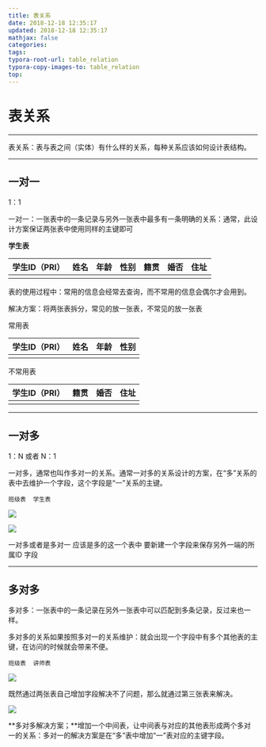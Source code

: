 ```yaml
---
title: 表关系
date: 2018-12-18 12:35:17
updated: 2018-12-18 12:35:17 
mathjax: false
categories: 
tags:
typora-root-url: table_relation
typora-copy-images-to: table_relation
top: 
---
```



# 表关系

----



表关系：表与表之间（实体）有什么样的关系，每种关系应该如何设计表结构。

----

## 一对一

1：1

一对一：一张表中的一条记录与另外一张表中最多有一条明确的关系：通常，此设计方案保证两张表中使用同样的主键即可

 

**学生表**

| 学生ID（PRI） | 姓名 | 年龄 | 性别 | 籍贯 | 婚否 | 住址 |
| ------------- | ---- | ---- | ---- | ---- | ---- | ---- |
|               |      |      |      |      |      |      |

 

表的使用过程中：常用的信息会经常去查询，而不常用的信息会偶尔才会用到。

 

解决方案：将两张表拆分，常见的放一张表，不常见的放一张表

 

常用表

| 学生ID（PRI） | 姓名 | 年龄 | 性别 |
| ------------- | ---- | ---- | ---- |
|               |      |      |      |

 

不常用表

| 学生ID（PRI） | 籍贯 | 婚否 | 住址 |
| ------------- | ---- | ---- | ---- |
|               |      |      |      |

 

----

## 一对多

1：N  或者 N：1 

一对多，通常也叫作多对一的关系。通常一对多的关系设计的方案，在“多”关系的表中去维护一个字段，这个字段是“一”关系的主键。

 

``班级表  学生表  ``

![](table_relation_01.png)

![](table_relation_02.png) 

一对多或者是多对一 应该是多的这一个表中 要新建一个字段来保存另外一端的所属ID 字段

----

## 多对多

 

多对多：一张表中的一条记录在另外一张表中可以匹配到多条记录，反过来也一样。


多对多的关系如果按照多对一的关系维护：就会出现一个字段中有多个其他表的主键，在访问的时候就会带来不便。

 

``班级表  讲师表`` 

![](table_relation_03.png)


既然通过两张表自己增加字段解决不了问题，那么就通过第三张表来解决。

 

![](table_relation_04.png)


**多对多解决方案；**增加一个中间表，让中间表与对应的其他表形成两个多对一的关系：多对一的解决方案是在“多”表中增加“一”表对应的主键字段。







